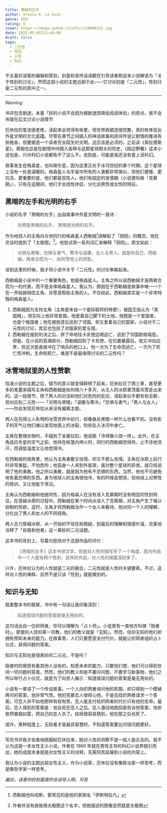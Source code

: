 ```yaml
---
title: 黑暗的左手
author: Ursula K. Le Guin
genre: 科幻
rating: 5
cover: https://image.guhub.cn/uPic/s34946331.jpg
date: 2025-05-05T23:49:00
draft: false
tags:
  - 二元性
  - 性别
  - 人性
  - 科幻
---
```


不太喜欢读客的编辑和策划，封面和宣传话语都在引导读者把这本小说解读为「关于性别的讨论」，然而这部小说的主题远超于此——它讨论的是「二元性」，性别只是二元性的其中之一。<!--more-->

---

> [!warning]
> 书评包含剧透，本着「好的小说不会因为被剧透而降低阅读体验」的观点，我不会吝啬在后文讨论小说情节

厄休拉的笔法很老练，读起来会觉得有些累，但世界观塑造很完整，真的有体现出外星文明的文化底蕴。尽管在章节之间插入的神话故事和民间传说让剧情的推进有些拖沓，但要塑造一个读者完全陌生的文明，这应该是必须的。之前读《索拉里斯星》，莱姆也总是在剧情中间插入各种与这颗星球相关的历史，《路边野餐》这本小说也是，兴许科幻小说都免不了这么干。说到底，可能是我还没有爱上读科幻。

故事发生在格森星，也叫做冬星，因为这里正处于冰河世纪的某个时期，这个星球上没有一处是温暖的。格森星人与宇宙中所有的人类都非常类似，但他们更矮、更抗冻，更重要的是，他们都是双性人。他们有固定的发情期（小说里叫做「克慕期」），只有在这期间，他们才会找性伴侣，分化出男性或女性的特征。

## 黑暗的左手和光明的右手

小说的名字「黑暗的左手」出自故事中外星文明的一首诗：

> 光明是黑暗的左手，
> 黑暗是光明的右手。

作为地球人的主角向与他同行的格森星人西勒姆[^1]讲解起了「阴阳」的概念。他在交谈时提到了「太极图」[^2]。他尝试用一系列词汇来解释「阴阳」，原文如此：

> 光明与黑暗，恐惧与勇气，寒冷与温暖，女人与男人。就是你自己，西勒姆，两者合而为一，如同雪地上的阴影。

读到这里的时候，我才将小说中关于「二元性」的讨论串联起来。

西勒姆是小说中的一个重要角色，他是格森星人。主角之所以说西勒姆才是两者合而为一的代表，而不是全体格森星人，我认为，原因在于西勒姆是故事中唯一一个在一开始就相信主角，并愿意帮助主角的人。不仅如此，西勒姆其实是一个非常特殊的格森星人。

1. 西勒姆因为支持主角（主角是来自一个星际联邦的特使），被国王指认为「卖国贼」，但实际上他非常爱国，他爱着自己脚下的土地。他既是一个爱国者，也是个叛国者；他在被放逐后逃到了邻国，却又爱着自己的国家。小说对于二元性的讨论，其实也包括了对国家的爱与恨。
2. 西勒姆在接到判决之后，拼了命地往卡亥徳边境逃亡，逃到了邻国欧格瑞恩。但是，在小说的高潮部分，西勒姆回到了卡亥徳，在位置暴露后，他又冲向边界，但这次是直接冲在了哨兵的枪口上。他一次为了生命而逃亡，一次为了死亡而冲刺。生命和死亡，难道不是最值得讨论的二元性吗？

## 冰雪地狱里的人性赞歌

找准小说的主题之后，情节的意义就变得鲜明了起来。厄休拉花了两三章，甚至更多的笔墨来描写主角和西勒姆是如何用八十多天，从无人的冰原里顶着风雪走出来的。这一段情节，除了两人的对话和他们对危险的反应，读起来似乎都有些无聊，但对应到二元性——「光明与黑暗」「温暖与寒冷」「恐惧与勇气」「男人与女人」——你会发现厄休拉从来没有偏离主题。

两人在亮得让人失明的冰雪世界中前行，却像身处黑暗一样什么也看不到。没有影子的天气让他们难以发现地面上的冰裂，险些坠入冰河中身亡。

主角在整理衣物时，手碰到了金属拉扣，他说那「冷得像火烧一样」。此外，在主角适应冬星的天气之前，他待在帐篷内烤火时，同行的西勒姆觉得热，止不住地流汗，而调低温度又让他觉得冷。

在西勒姆的视角里，他认为主角勇敢又怯懦，却又不那么怯懦。主角在冰原上前行时非常勇猛，不怕危险；他孤身一人来到外星球，面对整个星球的异类，就已经说明了他的勇敢。他之所以勇敢，就是因为他有不恐惧的东西，当然，他也不可避免地有着恐惧的东西。身为地球人的主角很怕冷，有的时候会想哭，但地球上对男性的规训，又让他耻于哭泣。

主角认为西勒姆和他是同性，因为格森人在没有进入克慕期时没有明显的性别特征。在穿越冰原的过程中，西勒姆在某个时间点进入了克慕期，对主角产生了难以抑制的性欲，这时，主角才将西勒姆当作一个女人来看待。他对同一个人的理解，分化出了男人和女人的不同视角。

两人合力穿越冰原，从一开始的不信任和猜疑，到最后的理解和情感升温，完美地诠释了「自我和他者」这一美妙的二元话题。

这本书的背封上，写着刘慈欣对于这部作品的评价：

> 《黑暗的左手》这本书很文学，但是对人性的描写多了一个角度，因为作品中一个人就有两个性别，这样的作品，对人性的揭露深刻多了。

兴许，厄休拉认为的人性就是二元的融合，二元性就是人性的关键要素。不过，这样对人性的阐释，显然不是只谈「性别」就能做到的。

## 知识与无知

脱离整本书的框架，书中有一句话让我印象深刻：

> 知道错误问题的答案是毫无用处的。

这句话出自一位织网者，你可以理解为「占卜师」。小说里有一类地方叫做「隐者村」，那里的人信仰某一宗教，他们的教义就是「无知」。然而，信仰无知的他们却拥有预知未来的能力。在故事里，人们只要愿意支付代价，就能让织网者组织占卜仪式，获得问题的答案。

知识与无知也是很美妙的二元论，不是吗？

隐者村的居民有着其他人没有的，知悉未来的能力，只要他们想，他们可以得到世间一切问题的答案。然而，他们的教义却是不要问问题，不要学习新事物，他们之所以举行占卜仪式，就是为了向世人展示：知道错误问题的答案是毫无用处的。

小说有一章讲了一个传说故事。一个人向织网者询问他的死期，却只得到一个模棱两可的答案，他非常气愤。他的克慕恋人很担心他，于是去找织网者请求一个答案。可恋人并不如他那样有权有势，恋人能支付给织网者的代价只有他的生命。最后，恋人得到的答案是：他会死在恋人之后。恋人激动地跑回家告诉他答案，他却依然暴跳如雷，把自己的恋人杀了。结局很容易猜到，他在那之后也死了。

或许，某种程度上，无知者才是最具智慧的，不知道答案要比问错问题更好。

---

写完书评我才由衷地佩服起厄休拉来，她对人性的洞察不是一般人能企及的。我不认为这是一本女性主义小说，作者在 1969 年就在男性主导的科幻小说界脱引而出，她的成就本身就是对女性主义的诠释，无需将其延展到小说的内容上。

我认为小说的主题远超女性主义，作为小说家，厄休拉没有像政治家一样思考，而是像哲学家一样思考。

*最后，读客你的封面真的会误导人啊，可恶*

[^1]: 西勒姆也叫哈斯，更常见的是他的家族名「伊斯特拉凡」

[^2]: 作者并没有直接用太极图这个名字，但她描述的图像显然就是太极图
